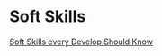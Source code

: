Soft Skills
===========


[Soft Skills every Develop Should Know](https://www.youtube.com/watch?v=29jRESutBOk)